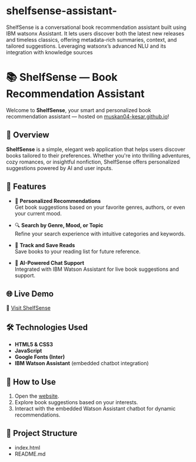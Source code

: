 # shelfsense-assistant-
ShelfSense is a conversational book recommendation assistant built using IBM watsonx Assistant. It lets users discover both the latest new releases and timeless classics, offering metadata-rich summaries, context, and tailored suggestions. Leveraging watsonx’s advanced NLU and its integration with knowledge sources
# 📚 ShelfSense — Book Recommendation Assistant

Welcome to **ShelfSense**, your smart and personalized book recommendation assistant — hosted on [muskan04-kesar.github.io](https://muskan04-kesar.github.io)!

## 🚀 Overview

**ShelfSense** is a simple, elegant web application that helps users discover books tailored to their preferences. Whether you're into thrilling adventures, cozy romances, or insightful nonfiction, ShelfSense offers personalized suggestions powered by AI and user inputs.

## 🧠 Features

- 🎯 **Personalized Recommendations**  
  Get book suggestions based on your favorite genres, authors, or even your current mood.

- 🔍 **Search by Genre, Mood, or Topic**  
  Refine your search experience with intuitive categories and keywords.

- 💾 **Track and Save Reads**  
  Save books to your reading list for future reference.

- 🤖 **AI-Powered Chat Support**  
  Integrated with IBM Watson Assistant for live book suggestions and support.

## 🌐 Live Demo

🔗 [Visit ShelfSense](https://muskan04-kesar.github.io)

## 🛠️ Technologies Used

- **HTML5 & CSS3**
- **JavaScript**
- **Google Fonts (Inter)**
- **IBM Watson Assistant** (embedded chatbot integration)

## 🧩 How to Use

1. Open the [website](https://muskan04-kesar.github.io).
2. Explore book suggestions based on your interests.
3. Interact with the embedded Watson Assistant chatbot for dynamic recommendations.

## 📂 Project Structure
- index.html
- README.md
